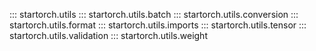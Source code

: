 ::: startorch.utils
::: startorch.utils.batch
::: startorch.utils.conversion
::: startorch.utils.format
::: startorch.utils.imports
::: startorch.utils.tensor
::: startorch.utils.validation
::: startorch.utils.weight
